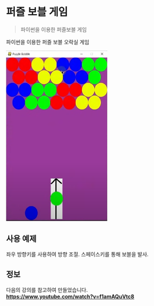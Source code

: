 # 퍼즐 보블 게임

> 파이썬을 이용한 퍼즐보블 게임

파이썬을 이용한 퍼즐 보블 오락실 게임

![](main.png)

## 사용 예제

좌우 방향키를 사용하여 방향 조절.
스페이스키를 통해 보블을 발사.

## 정보

다음의 강의를 참고하여 만들었습니다.  
**https://www.youtube.com/watch?v=f1amAQuVtc8**
